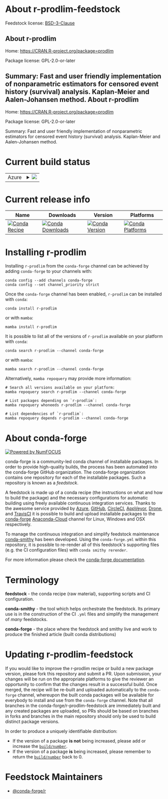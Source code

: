 About r-prodlim-feedstock
=========================

Feedstock license: [BSD-3-Clause](https://github.com/conda-forge/r-prodlim-feedstock/blob/main/LICENSE.txt)

About r-prodlim
---------------

Home: https://CRAN.R-project.org/package=prodlim

Package license: GPL-2.0-or-later

Summary: Fast and user friendly implementation of nonparametric estimators for censored event history (survival) analysis. Kaplan-Meier and Aalen-Johansen method.
About r-prodlim
---------------

Home: https://CRAN.R-project.org/package=prodlim

Package license: GPL-2.0-or-later

Summary: Fast and user friendly implementation of nonparametric estimators for censored event history (survival) analysis. Kaplan-Meier and Aalen-Johansen method.

Current build status
====================


<table>
    
  <tr>
    <td>Azure</td>
    <td>
      <details>
        <summary>
          <a href="https://dev.azure.com/conda-forge/feedstock-builds/_build/latest?definitionId=1464&branchName=main">
            <img src="https://dev.azure.com/conda-forge/feedstock-builds/_apis/build/status/r-prodlim-feedstock?branchName=main">
          </a>
        </summary>
        <table>
          <thead><tr><th>Variant</th><th>Status</th></tr></thead>
          <tbody><tr>
              <td>linux_64_r_base4.1</td>
              <td>
                <a href="https://dev.azure.com/conda-forge/feedstock-builds/_build/latest?definitionId=1464&branchName=main">
                  <img src="https://dev.azure.com/conda-forge/feedstock-builds/_apis/build/status/r-prodlim-feedstock?branchName=main&jobName=linux&configuration=linux%20linux_64_r_base4.1" alt="variant">
                </a>
              </td>
            </tr><tr>
              <td>linux_64_r_base4.2</td>
              <td>
                <a href="https://dev.azure.com/conda-forge/feedstock-builds/_build/latest?definitionId=1464&branchName=main">
                  <img src="https://dev.azure.com/conda-forge/feedstock-builds/_apis/build/status/r-prodlim-feedstock?branchName=main&jobName=linux&configuration=linux%20linux_64_r_base4.2" alt="variant">
                </a>
              </td>
            </tr><tr>
              <td>linux_aarch64_r_base4.1</td>
              <td>
                <a href="https://dev.azure.com/conda-forge/feedstock-builds/_build/latest?definitionId=1464&branchName=main">
                  <img src="https://dev.azure.com/conda-forge/feedstock-builds/_apis/build/status/r-prodlim-feedstock?branchName=main&jobName=linux&configuration=linux%20linux_aarch64_r_base4.1" alt="variant">
                </a>
              </td>
            </tr><tr>
              <td>linux_aarch64_r_base4.2</td>
              <td>
                <a href="https://dev.azure.com/conda-forge/feedstock-builds/_build/latest?definitionId=1464&branchName=main">
                  <img src="https://dev.azure.com/conda-forge/feedstock-builds/_apis/build/status/r-prodlim-feedstock?branchName=main&jobName=linux&configuration=linux%20linux_aarch64_r_base4.2" alt="variant">
                </a>
              </td>
            </tr><tr>
              <td>linux_ppc64le_r_base4.1</td>
              <td>
                <a href="https://dev.azure.com/conda-forge/feedstock-builds/_build/latest?definitionId=1464&branchName=main">
                  <img src="https://dev.azure.com/conda-forge/feedstock-builds/_apis/build/status/r-prodlim-feedstock?branchName=main&jobName=linux&configuration=linux%20linux_ppc64le_r_base4.1" alt="variant">
                </a>
              </td>
            </tr><tr>
              <td>linux_ppc64le_r_base4.2</td>
              <td>
                <a href="https://dev.azure.com/conda-forge/feedstock-builds/_build/latest?definitionId=1464&branchName=main">
                  <img src="https://dev.azure.com/conda-forge/feedstock-builds/_apis/build/status/r-prodlim-feedstock?branchName=main&jobName=linux&configuration=linux%20linux_ppc64le_r_base4.2" alt="variant">
                </a>
              </td>
            </tr><tr>
              <td>osx_64_r_base4.1</td>
              <td>
                <a href="https://dev.azure.com/conda-forge/feedstock-builds/_build/latest?definitionId=1464&branchName=main">
                  <img src="https://dev.azure.com/conda-forge/feedstock-builds/_apis/build/status/r-prodlim-feedstock?branchName=main&jobName=osx&configuration=osx%20osx_64_r_base4.1" alt="variant">
                </a>
              </td>
            </tr><tr>
              <td>osx_64_r_base4.2</td>
              <td>
                <a href="https://dev.azure.com/conda-forge/feedstock-builds/_build/latest?definitionId=1464&branchName=main">
                  <img src="https://dev.azure.com/conda-forge/feedstock-builds/_apis/build/status/r-prodlim-feedstock?branchName=main&jobName=osx&configuration=osx%20osx_64_r_base4.2" alt="variant">
                </a>
              </td>
            </tr><tr>
              <td>osx_arm64_r_base4.1</td>
              <td>
                <a href="https://dev.azure.com/conda-forge/feedstock-builds/_build/latest?definitionId=1464&branchName=main">
                  <img src="https://dev.azure.com/conda-forge/feedstock-builds/_apis/build/status/r-prodlim-feedstock?branchName=main&jobName=osx&configuration=osx%20osx_arm64_r_base4.1" alt="variant">
                </a>
              </td>
            </tr><tr>
              <td>osx_arm64_r_base4.2</td>
              <td>
                <a href="https://dev.azure.com/conda-forge/feedstock-builds/_build/latest?definitionId=1464&branchName=main">
                  <img src="https://dev.azure.com/conda-forge/feedstock-builds/_apis/build/status/r-prodlim-feedstock?branchName=main&jobName=osx&configuration=osx%20osx_arm64_r_base4.2" alt="variant">
                </a>
              </td>
            </tr><tr>
              <td>win_64</td>
              <td>
                <a href="https://dev.azure.com/conda-forge/feedstock-builds/_build/latest?definitionId=1464&branchName=main">
                  <img src="https://dev.azure.com/conda-forge/feedstock-builds/_apis/build/status/r-prodlim-feedstock?branchName=main&jobName=win&configuration=win%20win_64_" alt="variant">
                </a>
              </td>
            </tr>
          </tbody>
        </table>
      </details>
    </td>
  </tr>
</table>

Current release info
====================

| Name | Downloads | Version | Platforms |
| --- | --- | --- | --- |
| [![Conda Recipe](https://img.shields.io/badge/recipe-r--prodlim-green.svg)](https://anaconda.org/conda-forge/r-prodlim) | [![Conda Downloads](https://img.shields.io/conda/dn/conda-forge/r-prodlim.svg)](https://anaconda.org/conda-forge/r-prodlim) | [![Conda Version](https://img.shields.io/conda/vn/conda-forge/r-prodlim.svg)](https://anaconda.org/conda-forge/r-prodlim) | [![Conda Platforms](https://img.shields.io/conda/pn/conda-forge/r-prodlim.svg)](https://anaconda.org/conda-forge/r-prodlim) |

Installing r-prodlim
====================

Installing `r-prodlim` from the `conda-forge` channel can be achieved by adding `conda-forge` to your channels with:

```
conda config --add channels conda-forge
conda config --set channel_priority strict
```

Once the `conda-forge` channel has been enabled, `r-prodlim` can be installed with `conda`:

```
conda install r-prodlim
```

or with `mamba`:

```
mamba install r-prodlim
```

It is possible to list all of the versions of `r-prodlim` available on your platform with `conda`:

```
conda search r-prodlim --channel conda-forge
```

or with `mamba`:

```
mamba search r-prodlim --channel conda-forge
```

Alternatively, `mamba repoquery` may provide more information:

```
# Search all versions available on your platform:
mamba repoquery search r-prodlim --channel conda-forge

# List packages depending on `r-prodlim`:
mamba repoquery whoneeds r-prodlim --channel conda-forge

# List dependencies of `r-prodlim`:
mamba repoquery depends r-prodlim --channel conda-forge
```


About conda-forge
=================

[![Powered by
NumFOCUS](https://img.shields.io/badge/powered%20by-NumFOCUS-orange.svg?style=flat&colorA=E1523D&colorB=007D8A)](https://numfocus.org)

conda-forge is a community-led conda channel of installable packages.
In order to provide high-quality builds, the process has been automated into the
conda-forge GitHub organization. The conda-forge organization contains one repository
for each of the installable packages. Such a repository is known as a *feedstock*.

A feedstock is made up of a conda recipe (the instructions on what and how to build
the package) and the necessary configurations for automatic building using freely
available continuous integration services. Thanks to the awesome service provided by
[Azure](https://azure.microsoft.com/en-us/services/devops/), [GitHub](https://github.com/),
[CircleCI](https://circleci.com/), [AppVeyor](https://www.appveyor.com/),
[Drone](https://cloud.drone.io/welcome), and [TravisCI](https://travis-ci.com/)
it is possible to build and upload installable packages to the
[conda-forge](https://anaconda.org/conda-forge) [Anaconda-Cloud](https://anaconda.org/)
channel for Linux, Windows and OSX respectively.

To manage the continuous integration and simplify feedstock maintenance
[conda-smithy](https://github.com/conda-forge/conda-smithy) has been developed.
Using the ``conda-forge.yml`` within this repository, it is possible to re-render all of
this feedstock's supporting files (e.g. the CI configuration files) with ``conda smithy rerender``.

For more information please check the [conda-forge documentation](https://conda-forge.org/docs/).

Terminology
===========

**feedstock** - the conda recipe (raw material), supporting scripts and CI configuration.

**conda-smithy** - the tool which helps orchestrate the feedstock.
                   Its primary use is in the construction of the CI ``.yml`` files
                   and simplify the management of *many* feedstocks.

**conda-forge** - the place where the feedstock and smithy live and work to
                  produce the finished article (built conda distributions)


Updating r-prodlim-feedstock
============================

If you would like to improve the r-prodlim recipe or build a new
package version, please fork this repository and submit a PR. Upon submission,
your changes will be run on the appropriate platforms to give the reviewer an
opportunity to confirm that the changes result in a successful build. Once
merged, the recipe will be re-built and uploaded automatically to the
`conda-forge` channel, whereupon the built conda packages will be available for
everybody to install and use from the `conda-forge` channel.
Note that all branches in the conda-forge/r-prodlim-feedstock are
immediately built and any created packages are uploaded, so PRs should be based
on branches in forks and branches in the main repository should only be used to
build distinct package versions.

In order to produce a uniquely identifiable distribution:
 * If the version of a package **is not** being increased, please add or increase
   the [``build/number``](https://docs.conda.io/projects/conda-build/en/latest/resources/define-metadata.html#build-number-and-string).
 * If the version of a package **is** being increased, please remember to return
   the [``build/number``](https://docs.conda.io/projects/conda-build/en/latest/resources/define-metadata.html#build-number-and-string)
   back to 0.

Feedstock Maintainers
=====================

* [@conda-forge/r](https://github.com/conda-forge/r/)


